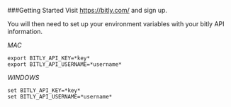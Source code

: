 ###Getting Started
Visit https://bitly.com/ and sign up.

You will then need to set up your environment variables with your bitly API information.

_MAC_ 

    export BITLY_API_KEY=*key*
    export BITLY_API_USERNAME=*username*

_WINDOWS_
 
    set BITLY_API_KEY=*key*
    set BITLY_API_USERNAME=*username*


